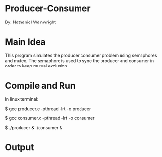 # Producer-Consumer
By: Nathaniel Wainwright

# Main Idea
This program simulates the producer consumer problem using semaphores and mutex. The semaphore is used to sync the producer and consumer in order to keep mutual exclusion.

# Compile and Run
In linux terminal:

$ gcc producer.c -pthread -lrt -o producer

$ gcc consumer.c -pthread -lrt -o consumer

$ ./producer & ./consumer &

# Output

